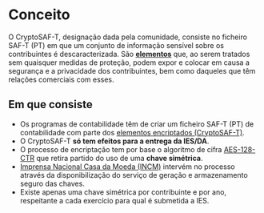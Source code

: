 # Conceito

O CryptoSAF-T, designação dada pela comunidade, consiste no ficheiro SAF-T \(PT\) em que um conjunto de informação sensível sobre os contribuintes é descaracterizada. São [**elementos**](informacao-tecnica/cryptosaf-t/elementos.md) que, ao serem tratados sem quaisquer medidas de proteção, podem expor e colocar em causa a segurança e a privacidade dos contribuintes, bem como daqueles que têm relações comerciais com esses.

## Em que consiste

* Os programas de contabilidade têm de criar um ficheiro SAF-T \(PT\) de contabilidade com parte dos [elementos encriptados \(CryptoSAF-T\)](informacao-tecnica/cryptosaf-t/elementos.md).
* O CryptoSAF-T **só tem efeitos para a entrega da IES/DA**.
* O processo de encriptação tem por base o algoritmo de cifra [AES-128-CTR](informacao-tecnica/incm/chave-simetrica.md#aes-128-ctr) que retira partido do uso de uma **chave simétrica**.
* [Imprensa Nacional Casa da Moeda \(INCM\)](https://www.incm.pt/) intervém no processo através da disponibilização do serviço de geração e armazenamento seguro das chaves.
* Existe apenas uma chave simétrica por contribuinte e por ano, respeitante a cada exercício para qual é submetida a IES.

